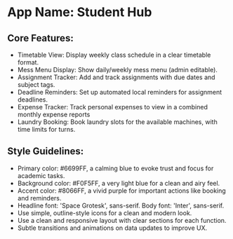 # **App Name**: Student Hub

## Core Features:

- Timetable View: Display weekly class schedule in a clear timetable format.
- Mess Menu Display: Show daily/weekly mess menu (admin editable).
- Assignment Tracker: Add and track assignments with due dates and subject tags.
- Deadline Reminders: Set up automated local reminders for assignment deadlines.
- Expense Tracker: Track personal expenses to view in a combined monthly expense reports
- Laundry Booking: Book laundry slots for the available machines, with time limits for turns.

## Style Guidelines:

- Primary color: #6699FF, a calming blue to evoke trust and focus for academic tasks.
- Background color: #F0F5FF, a very light blue for a clean and airy feel.
- Accent color: #8066FF, a vivid purple for important actions like booking and reminders.
- Headline font: 'Space Grotesk', sans-serif. Body font: 'Inter', sans-serif.
- Use simple, outline-style icons for a clean and modern look.
- Use a clean and responsive layout with clear sections for each function.
- Subtle transitions and animations on data updates to improve UX.
